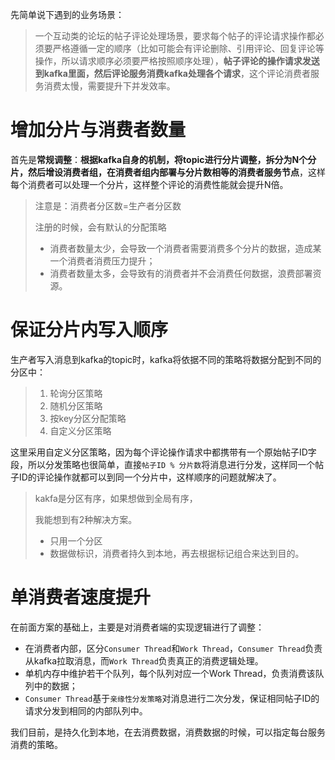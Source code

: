 先简单说下遇到的业务场景：

> 一个互动类的论坛的帖子评论处理场景，要求每个帖子的评论请求操作都必须要严格遵循一定的顺序（比如可能会有评论删除、引用评论、回复评论等操作，所以请求顺序必须要严格按照顺序处理），**帖子评论的操作请求发送到kafka里面，然后评论服务消费kafka处理各个请求**，这个评论消费者服务消费太慢，需要提升下并发效率。





# 增加分片与消费者数量

首先是**常规调整**：**根据kafka自身的机制，将topic进行分片调整，拆分为N个分片，然后增设消费者组，在消费者组内部署与分片数相等的消费者服务节点**，这样每个消费者可以处理一个分片，这样整个评论的消费性能就会提升N倍。

> 注意是：消费者分区数=生产者分区数
>
> 注册的时候，会有默认的分配策略
>
> - 消费者数量太少，会导致一个消费者需要消费多个分片的数据，造成某一个消费者消费压力提升；
> - 消费者数量太多，会导致有的消费者并不会消费任何数据，浪费部署资源。



# 保证分片内写入顺序

生产者写入消息到kafka的topic时，kafka将依据不同的策略将数据分配到不同的分区中：

> 1. 轮询分区策略
> 2. 随机分区策略
> 3. 按key分区分配策略
> 4. 自定义分区策略

这里采用自定义分区策略，因为每个评论操作请求中都携带有一个原始帖子ID字段，所以分发策略也很简单，直接`帖子ID % 分片数`将消息进行分发，这样同一个帖子ID的评论操作就都可以到同一个分片中，这样顺序的问题就解决了。



> kakfa是分区有序，如果想做到全局有序，
>
> 我能想到有2种解决方案。
>
> + 只用一个分区
> + 数据做标识，消费者持久到本地，再去根据标记组合来达到目的。



# 单消费者速度提升

在前面方案的基础上，主要是对消费者端的实现逻辑进行了调整：

- 在消费者内部，区分`Consumer Thread`和`Work Thread`，`Consumer Thread`负责从kafka拉取消息，而`Work Thread`负责真正的消费逻辑处理。
- 单机内存中维护若干个队列，每个队列对应一个Work Thread，负责消费该队列中的数据；
- `Consumer Thread`基于`亲缘性分发策略`对消息进行二次分发，保证相同帖子ID的请求分发到相同的内部队列中。


我们目前，是持久化到本地，在去消费数据，消费数据的时候，可以指定每台服务消费的策略。